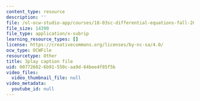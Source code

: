 ```yaml
---
content_type: resource
description: ''
file: /ol-ocw-studio-app/courses/18-03sc-differential-equations-fall-2011/007726026b91550caa9d64bee4f85f5b_jzzpxqVohhI.vtt
file_size: 14390
file_type: application/x-subrip
learning_resource_types: []
license: https://creativecommons.org/licenses/by-nc-sa/4.0/
ocw_type: OCWFile
resourcetype: Other
title: 3play caption file
uid: 00772602-6b91-550c-aa9d-64bee4f85f5b
video_files:
  video_thumbnail_file: null
video_metadata:
  youtube_id: null
---
```

